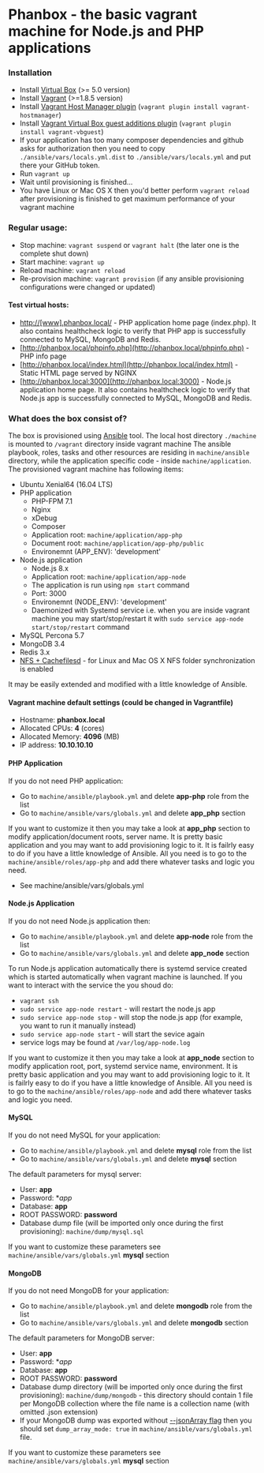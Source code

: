 # Phanbox - the basic vagrant machine for Node.js and PHP applications

### Installation

* Install [Virtual Box](https://www.virtualbox.org/wiki/Downloads) (>= 5.0 version)
* Install [Vagrant](https://www.vagrantup.com/downloads.html) (>=1.8.5 version)
* Install [Vagrant Host Manager plugin](https://github.com/devopsgroup-io/vagrant-hostmanager) (`vagrant plugin install vagrant-hostmanager`)
* Install [Vagrant Virtual Box guest additions plugin](https://github.com/dotless-de/vagrant-vbguest) (`vagrant plugin install vagrant-vbguest`)
* If your application has too many composer dependencies and github asks for authorization then you need to copy `./ansible/vars/locals.yml.dist` to `./ansible/vars/locals.yml` and put there your GitHub token.
* Run `vagrant up`
* Wait until provisioning is finished...
* You have Linux or Mac OS X then you'd better perform `vagrant reload` after provisioning is finished to get maximum performance of your vagrant machine

### Regular usage:

* Stop machine: `vagrant suspend` or `vagrant halt` (the later one is the complete shut down)
* Start machine: `vagrant up`
* Reload machine: `vagrant reload`
* Re-provision machine: `vagrant provision` (if any ansible provisioning configurations were changed or updated)

#### Test virtual hosts:

* [http://[www].phanbox.local/](http://phanbox.local/) - PHP application home page (index.php). It also contains healthcheck logic to verify that PHP app is successfully connected to MySQL, MongoDB and Redis.
* [http://phanbox.local/phpinfo.php](http://phanbox.local/phpinfo.php) - PHP info page
* [http://phanbox.local/index.html](http://phanbox.local/index.html) - Static HTML page served by NGINX
* [http://phanbox.local:3000](http://phanbox.local:3000) - Node.js application home page. It also contains healthcheck logic to verify that Node.js app is successfully connected to MySQL, MongoDB and Redis.

### What does the box consist of?

The box is provisioned using [Ansible](https://www.ansible.com/) tool.
The local host directory `./machine` is mounted to `/vagrant` directory inside vagrant machine
The ansible playbook, roles, tasks and other resources are residing in `machine/ansible` directory, while the application specific code - inside `machine/application`.
The provisioned vagrant machine has following items:

* Ubuntu Xenial64 (16.04 LTS)
* PHP application
    - PHP-FPM 7.1
    - Nginx
    - xDebug
    - Composer
    - Application root: `machine/application/app-php`
    - Document root: `machine/application/app-php/public`
    - Environemnt (APP_ENV): 'development'
* Node.js application
    - Node.js 8.x
    - Application root: `machine/application/app-node`
    - The application is run using `npm start` command
    - Port: 3000
    - Environemnt (NODE_ENV): 'development'
    - Daemonized with Systemd service i.e. when you are inside vagrant machine you may start/stop/restart it with `sudo service app-node start/stop/restart` command
* MySQL Percona 5.7
* MongoDB 3.4
* Redis 3.x
* [NFS + Cachefilesd](http://chase-seibert.github.io/blog/2014/03/09/vagrant-cachefilesd.html) - for Linux and Mac OS X NFS folder synchronization is enabled

It may be easily extended and modified with a little knowledge of Ansible.

#### Vagrant machine default settings (could be changed in Vagrantfile)

- Hostname: **phanbox.local**
- Allocated CPUs: **4** (cores)
- Allocated Memory: **4096** (MB)
- IP address: **10.10.10.10**

#### PHP Application

If you do not need PHP application:

- Go to `machine/ansible/playbook.yml` and delete **app-php** role from the list
- Go to `machine/ansible/vars/globals.yml` and delete **app_php** section

If you want to customize it then you may take a look at **app_php** section to modify application/document roots, server name.
It is pretty basic application and you may want to add provisioning logic to it. It is failrly easy to do if you have a little knowledge of Ansible.
All you need is to go to the `machine/ansible/roles/app-php` and add there whatever tasks and logic you need.

- See machine/ansible/vars/globals.yml

#### Node.js Application

If you do not need Node.js application then:

- Go to `machine/ansible/playbook.yml` and delete **app-node** role from the list
- Go to `machine/ansible/vars/globals.yml` and delete **app_node** section

To run Node.js application automatically there is systemd service created which is started automatically when vagrant machine is launched.
If you want to interact with the service the you shoud do:

- `vagrant ssh`
- `sudo service app-node restart` - will restart the node.js app
- `sudo service app-node stop` - will stop the node.js app (for example, you want to run it manually instead)
- `sudo service app-node start` - will start the sevice again
- service logs may be found at `/var/log/app-node.log`

If you want to customize it then you may take a look at **app_node** section to modify application root, port, systemd service name, environment.
It is pretty basic application and you may want to add provisioning logic to it. It is failrly easy to do if you have a little knowledge of Ansible.
All you need is to go to the `machine/ansible/roles/app-node` and add there whatever tasks and logic you need.

#### MySQL

If you do not need MySQL for your application:

- Go to `machine/ansible/playbook.yml` and delete **mysql** role from the list
- Go to `machine/ansible/vars/globals.yml` and delete **mysql** section

The default parameters for mysql server:

- User: **app**
- Password: **app*
- Database: **app**
- ROOT PASSWORD: **password**
- Database dump file (will be imported only once during the first provisioning): `machine/dump/mysql.sql`

If you want to customize these parameters see `machine/ansible/vars/globals.yml` **mysql** section

#### MongoDB

If you do not need MongoDB for your application:

- Go to `machine/ansible/playbook.yml` and delete **mongodb** role from the list
- Go to `machine/ansible/vars/globals.yml` and delete **mongodb** section

The default parameters for MongoDB server:

- User: **app**
- Password: **app*
- Database: **app**
- ROOT PASSWORD: **password**
- Database dump directory (will be imported only once during the first provisioning): `machine/dump/mongodb` -
  this directory should contain 1 file per MongoDB collection where the file name is a collection name (with omitted .json extension)
- If your MongoDB dump was exported without [--jsonArray flag](https://docs.mongodb.com/manual/reference/program/mongoexport/#cmdoption-jsonarray) then you should set `dump_array_mode: true` in `machine/ansible/vars/globals.yml` file.

If you want to customize these parameters see `machine/ansible/vars/globals.yml` **mysql** section
